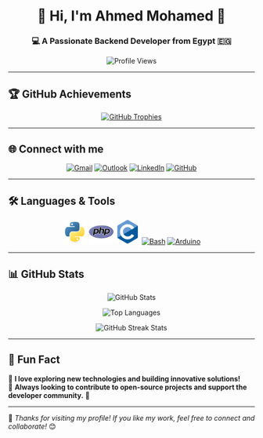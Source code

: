 <h1 align="center">🚀 Hi, I'm Ahmed Mohamed 👋</h1>
<h3 align="center">💻 A Passionate Backend Developer from Egypt 🇪🇬</h3>

<p align="center">
  <img src="https://komarev.com/ghpvc/?username=mo-ahmed-ah&label=Profile%20views&color=0e75b6&style=flat" alt="Profile Views" />
</p>

---

## 🏆 GitHub Achievements  
<p align="center">
  <a href="https://github.com/ryo-ma/github-profile-trophy">
    <img src="https://github-profile-trophy.vercel.app/?username=mo-ahmed-ah&theme=dracula&margin-w=15&row=1" alt="GitHub Trophies" />
  </a>
</p>

---

## 🌐 Connect with me  
<p align="center">
  <a href="mailto:ahmed7777003330@gmail.com"><img src="https://img.shields.io/badge/Gmail-D14836?style=for-the-badge&logo=gmail&logoColor=white" alt="Gmail" /></a>
  <a href="mailto:ahmohamed20041@outlook.com"><img src="https://img.shields.io/badge/Outlook-0078D4?style=for-the-badge&logo=microsoft-outlook&logoColor=white" alt="Outlook" /></a>
  <a href="https://linkedin.com/in/ahmed-mohamed-865753333" target="_blank"><img src="https://img.shields.io/badge/LinkedIn-0077B5?style=for-the-badge&logo=linkedin&logoColor=white" alt="LinkedIn" /></a>
  <a href="https://github.com/mo-ahmed-ah" target="_blank"><img src="https://img.shields.io/badge/GitHub-181717?style=for-the-badge&logo=github&logoColor=white" alt="GitHub" /></a>
</p>

---

## 🛠️ Languages & Tools  
<p align="center">
  <a href="https://www.python.org" target="_blank"><img src="https://raw.githubusercontent.com/devicons/devicon/master/icons/python/python-original.svg" alt="Python" width="50" height="50"/></a>
  <a href="https://www.php.net" target="_blank"><img src="https://raw.githubusercontent.com/devicons/devicon/master/icons/php/php-original.svg" alt="PHP" width="50" height="50"/></a>
  <a href="https://www.cprogramming.com/" target="_blank"><img src="https://raw.githubusercontent.com/devicons/devicon/master/icons/c/c-original.svg" alt="C" width="50" height="50"/></a>
  <a href="https://www.gnu.org/software/bash/" target="_blank"><img src="https://www.vectorlogo.zone/logos/gnu_bash/gnu_bash-icon.svg" alt="Bash" width="50" height="50"/></a>
  <a href="https://www.arduino.cc/" target="_blank"><img src="https://cdn.worldvectorlogo.com/logos/arduino-1.svg" alt="Arduino" width="50" height="50"/></a>
</p>

---

## 📊 GitHub Stats  
<p align="center">
  <img src="https://github-readme-stats.vercel.app/api?username=mo-ahmed-ah&show_icons=true&theme=tokyonight" alt="GitHub Stats" />
</p>
<p align="center">
  <img src="https://github-readme-stats.vercel.app/api/top-langs/?username=mo-ahmed-ah&show_icons=true&theme=tokyonight&layout=compact" alt="Top Languages" />
</p>
<p align="center">
  <img src="https://github-readme-streak-stats.herokuapp.com/?user=mo-ahmed-ah&theme=tokyonight" alt="GitHub Streak Stats" />
</p>

---

## 🎯 Fun Fact  
🔹 **I love exploring new technologies and building innovative solutions!**  
🔹 **Always looking to contribute to open-source projects and support the developer community.** 🚀

---

🌟 _Thanks for visiting my profile! If you like my work, feel free to connect and collaborate!_ 😊
